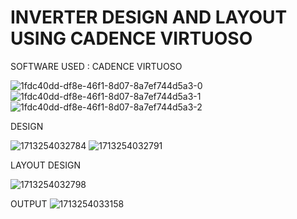 # INVERTER DESIGN AND LAYOUT USING CADENCE VIRTUOSO



SOFTWARE USED : CADENCE VIRTUOSO




![1fdc40dd-df8e-46f1-8d07-8a7ef744d5a3-0](https://github.com/user-attachments/assets/585dc1da-f082-42a6-ac08-cd2f490849c4)
![1fdc40dd-df8e-46f1-8d07-8a7ef744d5a3-1](https://github.com/user-attachments/assets/15f36b53-40cc-4313-8f81-0b4ca3a26555)
![1fdc40dd-df8e-46f1-8d07-8a7ef744d5a3-2](https://github.com/user-attachments/assets/3cc16750-9fc1-49ff-9d4c-462799f5bf9f)

DESIGN


![1713254032784](https://github.com/user-attachments/assets/09c9e7b7-cff7-487b-8b03-520a1ccce0ee)
![1713254032791](https://github.com/user-attachments/assets/05833a28-6256-40bc-b935-59f847745aab)


LAYOUT DESIGN

![1713254032798](https://github.com/user-attachments/assets/99c85666-231d-4e66-b08f-8e27b9315b78)


OUTPUT
![1713254033158](https://github.com/user-attachments/assets/c9e21f5e-2dce-4c05-8e7c-d652caff3466)


